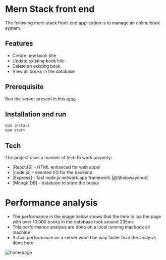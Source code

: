 # Mern Stack front end



The following mern stack front-end application is to manage an online book system. 


## Features
- Create new book title 
- Update existing book title
- Delete an existing book
- View all books in the database

## Prerequisite
Run the server present in this [ repo ](https://github.com/pparth9199/mern-stack-application-backend) 
## Installation and run
```sh
npm install
npm start
```


## Tech

The project uses a number of tech to work properly:

- [ReactJS] - HTML enhanced for web apps!
- [node.js] - evented I/O for the backend
- [Express] - fast node.js network app framework [@tjholowaychuk]
- [Mongo DB] - database to store the books

# Performance analysis
- The performance in the image below shows that the time to loa the page with over 10,000 books in the database took around 235ms
- This performance analysis are done on a local running macbook air machine
- Actual performance on a server would be way faster than the analysis done here

![homepage](https://drive.google.com/uc?export=view&id=1tO4Rpqinuskk1M3WC2lRsnlGbTi1coCA)

